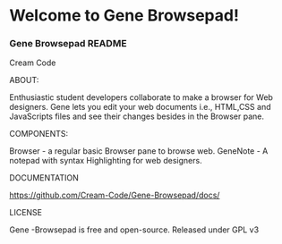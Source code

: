 # Welcome to Gene Browsepad!
### Gene Browsepad README

Cream Code


ABOUT:

Enthusiastic student developers collaborate to make a browser for Web designers.
Gene lets you edit your web documents i.e., HTML,CSS and JavaScripts files and see their changes besides in the Browser pane.

COMPONENTS:

  Browser - a regular basic Browser pane to browse web.
  GeneNote - A notepad with syntax Highlighting for web designers.
  

DOCUMENTATION

  https://github.com/Cream-Code/Gene-Browsepad/docs/


LICENSE

  Gene -Browsepad is free and open-source. Released under GPL v3

